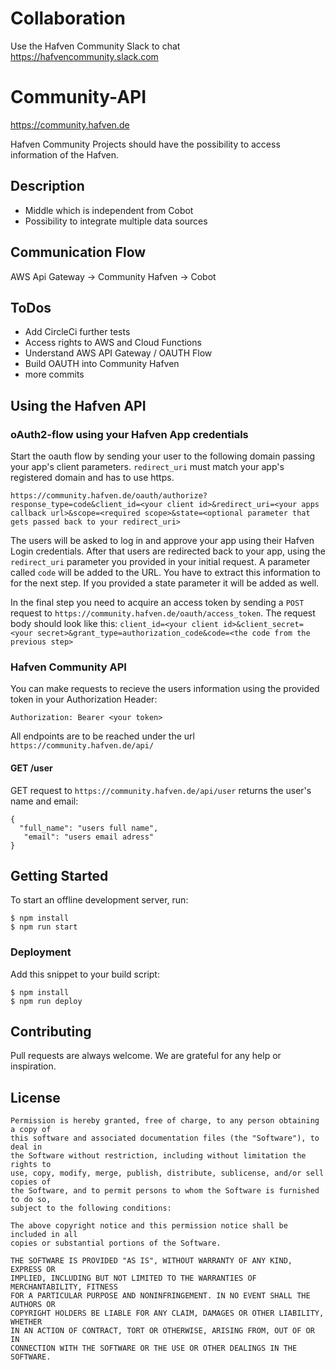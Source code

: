 # Collaboration
Use the Hafven Community Slack to chat
https://hafvencommunity.slack.com

# Community-API
https://community.hafven.de

Hafven Community Projects should have the possibility to access information of the Hafven.

## Description
- Middle which is independent from Cobot
- Possibility to integrate multiple data sources

## Communication Flow
AWS Api Gateway -> Community Hafven -> Cobot

## ToDos
- Add CircleCi further tests
- Access rights to AWS and Cloud Functions
- Understand AWS API Gateway / OAUTH Flow
- Build OAUTH into Community Hafven
- more commits

## Using the Hafven API

### oAuth2-flow using your Hafven App credentials

Start the oauth flow by sending your user to the following domain passing your app's client parameters. `redirect_uri` must match your app's registered domain and has to use https.
```
https://community.hafven.de/oauth/authorize?response_type=code&client_id=<your client id>&redirect_uri=<your apps callback url>&scope=<required scope>&state=<optional parameter that gets passed back to your redirect_uri>
```
The users will be asked to log in and approve your app using their Hafven Login credentials. After that users are redirected back to your app, using the `redirect_uri` parameter you provided in your initial request. A parameter called `code` will be added to the URL. You have to extract this information to for the next step. If you provided a state parameter it will be added as well.

In the final step you need to acquire an access token by sending a `POST` request to `https://community.hafven.de/oauth/access_token`. The request body should look like this: `client_id=<your client id>&client_secret=<your secret>&grant_type=authorization_code&code=<the code from the previous step>`

### Hafven Community API 
You can make requests to recieve the users information using the provided token in your Authorization Header: 
```
Authorization: Bearer <your token>
```
All endpoints are to be reached under the url `https://community.hafven.de/api/`

#### GET /user

GET request to `https://community.hafven.de/api/user` returns the user's name and email:
```
{
  "full_name": "users full name",
   "email": "users email adress"
}

```

## Getting Started

To start an offline development server, run:
```
$ npm install
$ npm run start
```

### Deployment

Add this snippet to your build script:

```
$ npm install
$ npm run deploy
```

## Contributing

Pull requests are always welcome. We are grateful for any help or inspiration.

## License

```text
Permission is hereby granted, free of charge, to any person obtaining a copy of
this software and associated documentation files (the "Software"), to deal in
the Software without restriction, including without limitation the rights to
use, copy, modify, merge, publish, distribute, sublicense, and/or sell copies of
the Software, and to permit persons to whom the Software is furnished to do so,
subject to the following conditions:

The above copyright notice and this permission notice shall be included in all
copies or substantial portions of the Software.

THE SOFTWARE IS PROVIDED "AS IS", WITHOUT WARRANTY OF ANY KIND, EXPRESS OR
IMPLIED, INCLUDING BUT NOT LIMITED TO THE WARRANTIES OF MERCHANTABILITY, FITNESS
FOR A PARTICULAR PURPOSE AND NONINFRINGEMENT. IN NO EVENT SHALL THE AUTHORS OR
COPYRIGHT HOLDERS BE LIABLE FOR ANY CLAIM, DAMAGES OR OTHER LIABILITY, WHETHER
IN AN ACTION OF CONTRACT, TORT OR OTHERWISE, ARISING FROM, OUT OF OR IN
CONNECTION WITH THE SOFTWARE OR THE USE OR OTHER DEALINGS IN THE SOFTWARE.
```
